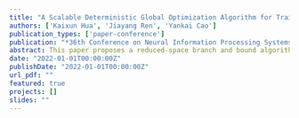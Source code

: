 ```yaml
---
title: "A Scalable Deterministic Global Optimization Algorithm for Training Optimal Decision Tree"
authors: ['Kaixun Hua', 'Jiayang Ren', 'Yankai Cao']
publication_types: ['paper-conference']
publication: "*36th Conference on Neural Information Processing Systems (NeurIPS 2022)*"
abstract: This paper proposes a reduced-space branch and bound algorithm for optimal decision tree training using mixed-integer programming. It enables scalable parallelized bounding and novel sample reduction. Tested on 21 datasets, the method finds global optima on large datasets with over 245,000 samples and improves average training accuracy by 3.6% and testing accuracy by 2.8% over the state-of-the-art.
date: "2022-01-01T00:00:00Z"
publishDate: "2022-01-01T00:00:00Z"
url_pdf: ""
featured: true
projects: []
slides: ""
---
```

